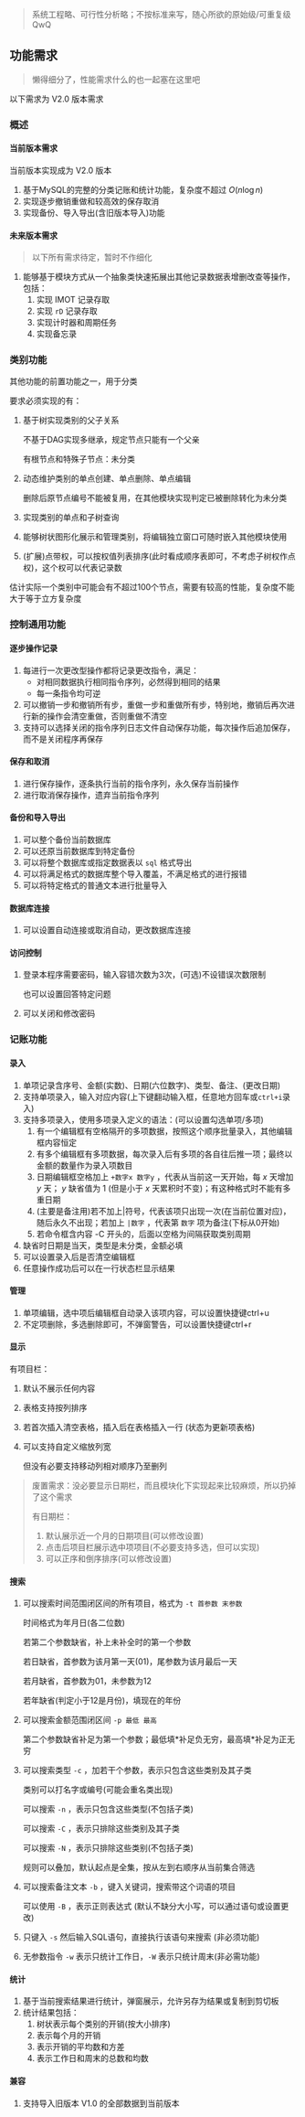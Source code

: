 > 系统工程略、可行性分析略；不按标准来写，随心所欲的原始级/可重复级 QwQ

## 功能需求

> 懒得细分了，性能需求什么的也一起塞在这里吧

以下需求为 V2.0 版本需求

### 概述

#### 当前版本需求

当前版本实现成为 V2.0 版本

1. 基于MySQL的完整的分类记账和统计功能，复杂度不超过 $O(n\log n)$ 
2. 实现逐步撤销重做和较高效的保存取消
3. 实现备份、导入导出(含旧版本导入)功能

#### 未来版本需求

> 以下所有需求待定，暂时不作细化

1. 能够基于模块方式从一个抽象类快速拓展出其他记录数据表增删改查等操作，包括：
   1. 实现 IMOT 记录存取
   2. 实现 `rD` 记录存取
   3. 实现计时器和周期任务
   4. 实现备忘录



### 类别功能

其他功能的前置功能之一，用于分类

要求必须实现的有：

1. 基于树实现类别的父子关系

   不基于DAG实现多继承，规定节点只能有一个父亲

   有根节点和特殊子节点：未分类

2. 动态维护类别的单点创建、单点删除、单点编辑

   删除后原节点编号不能被复用，在其他模块实现判定已被删除转化为未分类

3. 实现类别的单点和子树查询

4. 能够树状图形化展示和管理类别，将编辑独立窗口可随时嵌入其他模块使用

5. (扩展)点带权，可以按权值列表排序(此时看成顺序表即可，不考虑子树权作点权)，这个权可以代表记录数



估计实际一个类别中可能会有不超过100个节点，需要有较高的性能，复杂度不能大于等于立方复杂度



### 控制通用功能

#### 逐步操作记录

1. 每进行一次更改型操作都将记录更改指令，满足：
   - 对相同数据执行相同指令序列，必然得到相同的结果
   - 每一条指令均可逆
2. 可以撤销一步和撤销所有步，重做一步和重做所有步，特别地，撤销后再次进行新的操作会清空重做，否则重做不清空
3. 支持可以选择关闭的指令序列日志文件自动保存功能，每次操作后追加保存，而不是关闭程序再保存



#### 保存和取消

1. 进行保存操作，逐条执行当前的指令序列，永久保存当前操作
2. 进行取消保存操作，遗弃当前指令序列



#### 备份和导入导出

1. 可以整个备份当前数据库
2. 可以还原当前数据库到特定备份
3. 可以将整个数据库或指定数据表以 `sql` 格式导出
4. 可以将满足格式的数据库整个导入覆盖，不满足格式的进行报错
5. 可以将特定格式的普通文本进行批量导入



#### 数据库连接

1. 可以设置自动连接或取消自动，更改数据库连接



#### 访问控制

1. 登录本程序需要密码，输入容错次数为3次，(可选)不设错误次数限制

   也可以设置回答特定问题

2. 可以关闭和修改密码



### 记账功能

#### 录入

1. 单项记录含序号、金额(实数)、日期(六位数字)、类型、备注、(更改日期)
2. 支持单项录入，输入对应内容(上下键翻动输入框，任意地方回车或`ctrl+i`录入)
3. 支持多项录入，使用多项录入定义的语法：(可以设置勾选单项/多项)
   1. 有一个编辑框有空格隔开的多项数据，按照这个顺序批量录入，其他编辑框内容恒定
   2. 有多个编辑框有多项数据，每次录入后有多项的各自往后推一项；最终以金额的数量作为录入项数目
   3. 日期编辑框空格加上 `+数字x 数字y` ，代表从当前这一天开始，每 $x$ 天增加 $y$ 天； $y$ 缺省值为 $1$ (但是小于 $x$ 天累积时不变)；有这种格式时不能有多重日期
   4. (主要是备注用)若不加上\|符号，代表该项只出现一次(在当前位置对应)，随后永久不出现；若加上 `|数字` ，代表第 `数字` 项为备注(下标从0开始)
   4. 若命令框含内容 -C 开头的，后面以空格为间隔获取类别周期
4. 缺省时日期是当天，类型是未分类，金额必填
5. 可以设置录入后是否清空编辑框
6. 任意操作成功后可以在一行状态栏显示结果



#### 管理

1. 单项编辑，选中项后编辑框自动录入该项内容，可以设置快捷键ctrl+u
2. 不定项删除，多选删除即可，不弹窗警告，可以设置快捷键ctrl+r



#### 显示

有项目栏：

1. 默认不展示任何内容

2. 表格支持按列排序

3. 若首次插入清空表格，插入后在表格插入一行 (状态为更新项表格) 

4. 可以支持自定义缩放列宽

   但没有必要支持移动列相对顺序乃至删列

> 废置需求：没必要显示日期栏，而且模块化下实现起来比较麻烦，所以扔掉了这个需求
>
> 有日期栏：
>
> 1. 默认展示近一个月的日期项目(可以修改设置)
> 2. 点击后项目栏展示选中项项目(不必要支持多选，但可以实现)
> 3. 可以正序和倒序排序(可以修改设置)
>



#### 搜索

1. 可以搜索时间范围闭区间的所有项目，格式为 `-t 首参数 末参数`

   时间格式为年月日(各二位数)

   若第二个参数缺省，补上未补全时的第一个参数

   若日缺省，首参数为该月第一天(01)，尾参数为该月最后一天

   若月缺省，首参数为01，未参数为12

   若年缺省(判定小于12是月份)，填现在的年份

2. 可以搜索金额范围闭区间 `-p 最低 最高` 

   第二个参数缺省补足为第一个参数；最低填\*补足负无穷，最高填\*补足为正无穷

3. 可以搜索类型 `-c` ，加若干个参数，表示只包含这些类别及其子类

   类别可以打名字或编号(可能会重名类出现)

   可以搜索 `-n` ，表示只包含这些类型(不包括子类)

   可以搜索 `-C` ，表示只排除这些类别及其子类

   可以搜索 `-N` ，表示只排除这些类别(不包括子类)

   规则可以叠加，默认起点是全集，按从左到右顺序从当前集合筛选

4. 可以搜索备注文本 `-b` ，键入关键词，搜索带这个词语的项目

   可以使用 `-B` ，表示正则表达式 (默认不缺分大小写，可以通过语句或设置更改) 

5. 只键入 `-s` 然后输入SQL语句，直接执行该语句来搜索 (非必须功能)

6. 无参数指令 `-w` 表示只统计工作日，`-W` 表示只统计周末(非必需功能)



#### 统计

1. 基于当前搜索结果进行统计，弹窗展示，允许另存为结果或复制到剪切板
2. 统计结果包括：
   1. 树状表示每个类别的开销(按大小排序)
   2. 表示每个月的开销
   3. 表示开销的平均数和方差
   4. 表示工作日和周末的总数和均数



#### 兼容

1. 支持导入旧版本 V1.0 的全部数据到当前版本

